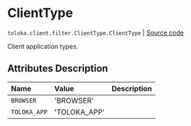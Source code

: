 # ClientType
`toloka.client.filter.ClientType.ClientType` | [Source code](https://github.com/Toloka/toloka-kit/blob/v1.1.3/src/client/filter.py#L541)

Client application types.

## Attributes Description

| Name | Value | Description |
| :------| :-----------| :----------| 
`BROWSER`|'BROWSER'|
`TOLOKA_APP`|'TOLOKA_APP'|
